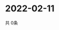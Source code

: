 # 2022-02-11
  共 0条

  <!-- BEGIN -->
  <!-- 最后更新时间Fri Feb 11 2022 22:03:48 GMT+0000 (Coordinated Universal Time) -->
  
  <!-- END -->
  
  